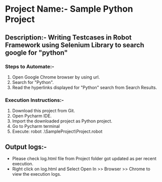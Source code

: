 # Project Name:- Sample Python Project

## Description:- Writing Testcases in Robot Framework using Selenium Library to search google for "python" 

### Steps to Automate:- 

1. Open Google Chrome browser by using url.
2. Search for "Python".
3. Read the hyperlinks displayed for "Python" search from Search Results.
    
### Execution Instructions:-

1. Download this project from Git.
2. Open Pycharm IDE.
3. Import the downloaded project as Python project.
4. Go to Pycharm terminal
5. Execute: robot .\SampleProject\Project.robot


## Output logs:-
 *   Please check log.html file from Project folder got updated as per recent execution.
 *   Right click on log.html and Select Open In >> Browser >> Chrome to view the execution logs.





